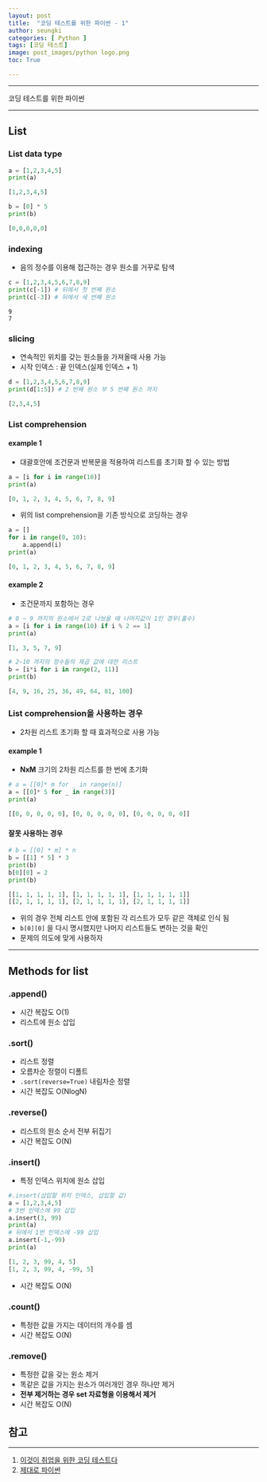 ```yaml
---
layout: post
title:  "코딩 테스트를 위한 파이썬 - 1"
author: seungki
categories: [ Python ]
tags: [코딩 테스트]
image: post_images/python logo.png
toc: True

---
```

---
코딩 테스트를 위한 파이썬

---

## List

### List data type

```python
a = [1,2,3,4,5]
print(a)
```

```python
[1,2,3,4,5]
```

```python
b = [0] * 5
print(b)
```

```python
[0,0,0,0,0]
```

### 	indexing

* 음의 정수를 이용해 접근하는 경우 원소를 거꾸로 탐색

```python
c = [1,2,3,4,5,6,7,8,9]
print(c[-1]) # 뒤에서 첫 번째 원소
print(c[-3]) # 뒤에서 세 번째 원소
```

```
9
7
```

### slicing

* 연속적인 위치를 갖는 원소들을 가져올때 사용 가능
* 시작 인덱스 : 끝 인덱스(실제 인덱스 + 1)

```python
d = [1,2,3,4,5,6,7,8,9]
print(d[1:5]) # 2 번째 원소 부 5 번째 원소 까지
```

```python
[2,3,4,5]
```

### List comprehension

#### example 1

* 대괄호안에 조건문과 반복문을 적용하여 리스트를 초기화 할 수 있는 방법

```python
a = [i for i in range(10)]
print(a)
```

```python
[0, 1, 2, 3, 4, 5, 6, 7, 8, 9]
```

* 위의 list comprehension을 기존 방식으로 코딩하는 경우

```python
a = []
for i in range(0, 10):
    a.append(i)
print(a)
```

```python
[0, 1, 2, 3, 4, 5, 6, 7, 8, 9]
```

#### example 2

* 조건문까지 포함하는 경우

```python
# 0 ~ 9 까지의 원소에서 2로 나눴을 때 나머지값이 1인 경우(홀수)
a = [i for i in range(10) if i % 2 == 1] 
print(a)
```

```python
[1, 3, 5, 7, 9]
```

```python
# 2~10 까지의 정수들의 제곱 값에 대한 리스트
b = [i*i for i in range(2, 11)]
print(b)
```

```python
[4, 9, 16, 25, 36, 49, 64, 81, 100]
```

### List comprehension을 사용하는 경우

* 2차원 리스트 초기화 할 때 효과적으로 사용 가능

#### example 1

* **NxM** 크기의 2차원 리스트를 한 번에 초기화

```python
# a = [[0]* m for _ in range(n)]
a = [[0]* 5 for _ in range(3)]
print(a)
```

```python
[[0, 0, 0, 0, 0], [0, 0, 0, 0, 0], [0, 0, 0, 0, 0]]
```

#### 잘못 사용하는 경우

```python
# b = [[0] * m] * n
b = [[1] * 5] * 3
print(b)
b[0][0] = 2
print(b)
```

```python
[[1, 1, 1, 1, 1], [1, 1, 1, 1, 1], [1, 1, 1, 1, 1]]
[[2, 1, 1, 1, 1], [2, 1, 1, 1, 1], [2, 1, 1, 1, 1]]
```

* 위의 경우 전체 리스트 안에 포함된 각 리스트가 모두 같은 객체로 인식 됨
* ```b[0][0]``` 을 다시 명시했지만 나머지 리스트들도 변하는 것을 확인
* 문제의 의도에 맞게 사용하자

---

## Methods for list

### .append()

* 시간 복잡도 O(1)
* 리스트에 원소 삽입

### .sort()

* 리스트 정렬
* 오름차순 정렬이 디폴트
* ```.sort(reverse=True)``` 내림차순 정렬
* 시간 복잡도 O(NlogN)

### .reverse()

* 리스트의 원소 순서 전부 뒤집기
* 시간 복잡도 O(N)

### .insert()

* 특정 인덱스 위치에 원소 삽입

```python
#.insert(삽입할 위치 인덱스, 삽입할 값)
a = [1,2,3,4,5]
# 3번 인덱스에 99 삽입
a.insert(3, 99)
print(a)
# 뒤에서 1번 인덱스에 -99 삽입
a.insert(-1,-99)
print(a)
```

```python
[1, 2, 3, 99, 4, 5]
[1, 2, 3, 99, 4, -99, 5]
```

* 시간 복잡도 O(N)

### .count()

* 특정한 값을 가지는 데이터의 개수를 셈
* 시간 복잡도 O(N)

### .remove()

* 특정한 값을 갖는 원소 제거
* 똑같은 값을 가지는 원소가 여러개인 경우 하나만 제거
* **전부 제거하는 경우 set 자료형을 이용해서 제거**
* 시간 복잡도 O(N)



## 참고

---

1. [이것이 취업을 위한 코딩 테스트다](https://www.youtube.com/watch?v=m-9pAwq1o3w&list=PLRx0vPvlEmdAghTr5mXQxGpHjWqSz0dgC&t=2921s)
2. [제대로 파이썬](https://wikidocs.net/22805)